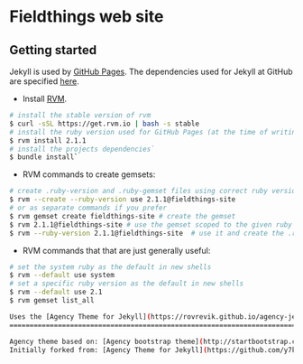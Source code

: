Fieldthings web site
====================

## Getting started
Jekyll is used by [GitHub Pages](https://pages.github.com/). The dependencies used for Jekyll at GitHub are specified [here](https://pages.github.com/versions/).

- Install [RVM](https://rvm.io/rvm/install).
```bash
# install the stable version of rvm
$ curl -sSL https://get.rvm.io | bash -s stable
# install the ruby version used for GitHub Pages (at the time of writing).
$ rvm install 2.1.1
# install the projects dependencies`
$ bundle install`
```

- RVM commands to create gemsets:
```bash
# create .ruby-version and .ruby-gemset files using correct ruby version when changing into the project directory
$ rvm --create --ruby-version use 2.1.1@fieldthings-site
# or as separate commands if you prefer
$ rvm gemset create fieldthings-site # create the gemset
$ rvm 2.1.1@fieldthings-site # use the gemset scoped to the given ruby version
$ rvm --ruby-version 2.1.1@fieldthings-site  # use it and create the .ruby-version and .ruby-gemset files
```

- RVM commands that that are just generally useful:
```bash
# set the system ruby as the default in new shells
$ rvm --default use system
# set a specific ruby version as the default in new shells
$ rvm --default use 2.1
$ rvm gemset list_all

Uses the [Agency Theme for Jekyll](https://rovrevik.github.io/agency-jekyll-theme)
==================================================================================

Agency theme based on: [Agency bootstrap theme](http://startbootstrap.com/templates/agency/)
Initially forked from: [Agency Theme for Jekyll](https://github.com/y7kim/agency-jekyll-theme)
